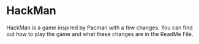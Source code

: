 # HackMan
HackMan is a game inspired by Pacman with a few changes. You can find out how to play the game and what these changes are in the ReadMe File.
